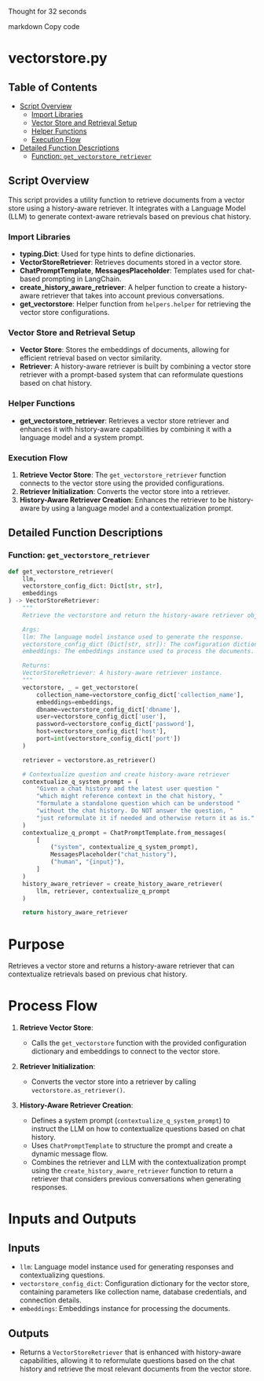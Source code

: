 

Thought for 32 seconds

markdown
Copy code
# vectorstore.py

## Table of Contents <a name="table-of-contents"></a>
- [Script Overview](#script-overview)
  - [Import Libraries](#import-libraries)
  - [Vector Store and Retrieval Setup](#vector-store-and-retrieval-setup)
  - [Helper Functions](#helper-functions)
  - [Execution Flow](#execution-flow)
- [Detailed Function Descriptions](#detailed-function-descriptions)
  - [Function: `get_vectorstore_retriever`](#function-get_vectorstore_retriever)

## Script Overview <a name="script-overview"></a>
This script provides a utility function to retrieve documents from a vector store using a history-aware retriever. It integrates with a Language Model (LLM) to generate context-aware retrievals based on previous chat history.

### Import Libraries <a name="import-libraries"></a>
- **typing.Dict**: Used for type hints to define dictionaries.
- **VectorStoreRetriever**: Retrieves documents stored in a vector store.
- **ChatPromptTemplate**, **MessagesPlaceholder**: Templates used for chat-based prompting in LangChain.
- **create_history_aware_retriever**: A helper function to create a history-aware retriever that takes into account previous conversations.
- **get_vectorstore**: Helper function from `helpers.helper` for retrieving the vector store configurations.

### Vector Store and Retrieval Setup <a name="vector-store-and-retrieval-setup"></a>
- **Vector Store**: Stores the embeddings of documents, allowing for efficient retrieval based on vector similarity.
- **Retriever**: A history-aware retriever is built by combining a vector store retriever with a prompt-based system that can reformulate questions based on chat history.

### Helper Functions <a name="helper-functions"></a>
- **get_vectorstore_retriever**: Retrieves a vector store retriever and enhances it with history-aware capabilities by combining it with a language model and a system prompt.

### Execution Flow <a name="execution-flow"></a>
1. **Retrieve Vector Store**: The `get_vectorstore_retriever` function connects to the vector store using the provided configurations.
2. **Retriever Initialization**: Converts the vector store into a retriever.
3. **History-Aware Retriever Creation**: Enhances the retriever to be history-aware by using a language model and a contextualization prompt.

## Detailed Function Descriptions <a name="detailed-function-descriptions"></a>

### Function: `get_vectorstore_retriever` <a name="function-get_vectorstore_retriever"></a>
```python
def get_vectorstore_retriever(
    llm,
    vectorstore_config_dict: Dict[str, str],
    embeddings
) -> VectorStoreRetriever:
    """
    Retrieve the vectorstore and return the history-aware retriever object.

    Args:
    llm: The language model instance used to generate the response.
    vectorstore_config_dict (Dict[str, str]): The configuration dictionary for the vectorstore, including parameters like collection name, database name, user, password, host, and port.
    embeddings: The embeddings instance used to process the documents.

    Returns:
    VectorStoreRetriever: A history-aware retriever instance.
    """
    vectorstore, _ = get_vectorstore(
        collection_name=vectorstore_config_dict['collection_name'],
        embeddings=embeddings,
        dbname=vectorstore_config_dict['dbname'],
        user=vectorstore_config_dict['user'],
        password=vectorstore_config_dict['password'],
        host=vectorstore_config_dict['host'],
        port=int(vectorstore_config_dict['port'])
    )

    retriever = vectorstore.as_retriever()

    # Contextualize question and create history-aware retriever
    contextualize_q_system_prompt = (
        "Given a chat history and the latest user question "
        "which might reference context in the chat history, "
        "formulate a standalone question which can be understood "
        "without the chat history. Do NOT answer the question, "
        "just reformulate it if needed and otherwise return it as is."
    )
    contextualize_q_prompt = ChatPromptTemplate.from_messages(
        [
            ("system", contextualize_q_system_prompt),
            MessagesPlaceholder("chat_history"),
            ("human", "{input}"),
        ]
    )
    history_aware_retriever = create_history_aware_retriever(
        llm, retriever, contextualize_q_prompt
    )

    return history_aware_retriever
```
# Purpose

Retrieves a vector store and returns a history-aware retriever that can contextualize retrievals based on previous chat history.

# Process Flow

1. **Retrieve Vector Store**:
   - Calls the `get_vectorstore` function with the provided configuration dictionary and embeddings to connect to the vector store.

2. **Retriever Initialization**:
   - Converts the vector store into a retriever by calling `vectorstore.as_retriever()`.

3. **History-Aware Retriever Creation**:
   - Defines a system prompt (`contextualize_q_system_prompt`) to instruct the LLM on how to contextualize questions based on chat history.
   - Uses `ChatPromptTemplate` to structure the prompt and create a dynamic message flow.
   - Combines the retriever and LLM with the contextualization prompt using the `create_history_aware_retriever` function to return a retriever that considers previous conversations when generating responses.

# Inputs and Outputs

## Inputs

- `llm`: Language model instance used for generating responses and contextualizing questions.
- `vectorstore_config_dict`: Configuration dictionary for the vector store, containing parameters like collection name, database credentials, and connection details.
- `embeddings`: Embeddings instance for processing the documents.

## Outputs

- Returns a `VectorStoreRetriever` that is enhanced with history-aware capabilities, allowing it to reformulate questions based on the chat history and retrieve the most relevant documents from the vector store.
